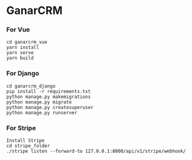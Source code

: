 # GanarCRM
### For Vue

```
cd ganarcrm_vue
yarn install
yarn serve
yarn build
```


### For Django

```
cd ganarcrm_django
pip install -r requirements.txt
python manage.py makemigrations
python manage.py migrate
python manage.py createsuperuser
python manage.py runserver
```

### For Stripe
```
Install Stripe
cd stripe_folder
./stripe listen --forward-to 127.0.0.1:8000/api/v1/stripe/webhook/
```